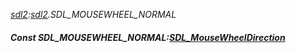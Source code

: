 _[sdl2](../../modules/sdl2/sdl2-module.md):[sdl2](../../modules/sdl2/sdl2-module.md).SDL\_MOUSEWHEEL\_NORMAL_
##### Const SDL\_MOUSEWHEEL\_NORMAL:[SDL_MouseWheelDirection](../../modules/sdl2/sdl2-sdl_mousewheeldirection.md)
